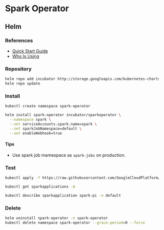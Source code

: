 # Spark Operator

## Helm

### References

- [Quick Start Guide](https://github.com/GoogleCloudPlatform/spark-on-k8s-operator/blob/master/docs/quick-start-guide.md)
- [Who Is Using](https://github.com/GoogleCloudPlatform/spark-on-k8s-operator/blob/master/docs/who-is-using.md)

### Repository

```sh
helm repo add incubator http://storage.googleapis.com/kubernetes-charts-incubator
helm repo update
```

### Install

```sh
kubectl create namespace spark-operator
```

```sh
helm install spark-operator incubator/sparkoperator \
  --namespace spark \
  --set serviceAccounts.spark.name=spark \
  --set sparkJobNamespace=default \
  --set enableWebhook=true
```

#### Tips

- Use spark job mamespace as `spark-jobs` on production.

### Test

```sh
kubectl apply -f https://raw.githubusercontent.com/GoogleCloudPlatform/spark-on-k8s-operator/master/examples/spark-pi.yaml
```

```sh
kubectl get sparkapplications -A
```

```sh
kubectl describe sparkapplication spark-pi -n default
```

### Delete

```sh
helm uninstall spark-operator -n spark-operator
kubectl delete namespace spark-operator --grace-period=0 --force
```
